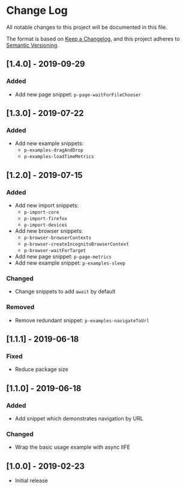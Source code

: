 # Change Log

All notable changes to this project will be documented in this file.

The format is based on [Keep a Changelog](https://keepachangelog.com/en/1.0.0/),
and this project adheres to [Semantic Versioning](https://semver.org/spec/v2.0.0.html).

## [1.4.0] - 2019-09-29

### Added

- Add new page snippet: `p-page-waitForFileChooser`

## [1.3.0] - 2019-07-22

### Added

- Add new example snippets:
  - `p-examples-dragAndDrop`
  - `p-examples-loadTimeMetrics`

## [1.2.0] - 2019-07-15

### Added

- Add new import snippets:
  - `p-import-core`
  - `p-import-firefox`
  - `p-import-devices`
- Add new browser snippets:
  - `p-browser-browserContexts`
  - `p-browser-createIncognitoBrowserContext`
  - `p-browser-waitForTarget`
- Add new page snippet: `p-page-metrics`
- Add new example snippet: `p-examples-sleep`

### Changed

- Change snippets to add `await` by default

### Removed

- Remove redundant snippet: `p-examples-navigateToUrl`

## [1.1.1] - 2019-06-18

### Fixed

- Reduce package size

## [1.1.0] - 2019-06-18

### Added

- Add snippet which demonstrates navigation by URL

### Changed

- Wrap the basic usage example with async IIFE

## [1.0.0] - 2019-02-23

- Initial release
